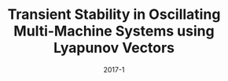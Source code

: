 ---
title: "Transient Stability in Oscillating Multi-Machine Systems using Lyapunov Vectors"
collection: publications
permalink: /publication/2017-1
date: 2017-1
venue: 'IEEE Transactions on Power Systems'
citation: 'Khan, Hadrien Bosetti and Sohail; '
---